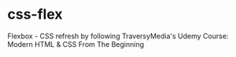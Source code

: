# css-flex

Flexbox - CSS refresh by following TraversyMedia's Udemy Course: Modern HTML & CSS From The Beginning